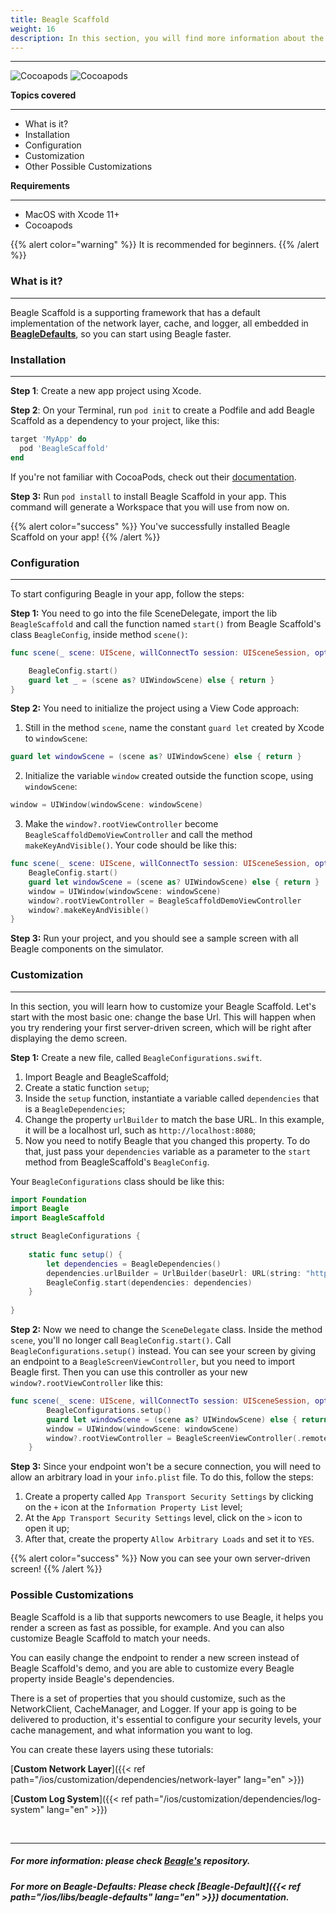 ```yaml
---
title: Beagle Scaffold
weight: 16
description: In this section, you will find more information about the **Beagle Scaffold** library that will help you start a project using Beagle in iOS. 
---
```


---

![Cocoapods](https://img.shields.io/cocoapods/v/BeagleScaffold?label=Beagle-Scaffold)
![Cocoapods](https://img.shields.io/cocoapods/v/Beagle?label=Beagle)

**Topics covered**
<hr>

* What is it?
* Installation
* Configuration
* Customization
* Other Possible Customizations

**Requirements**
<hr>

* MacOS with Xcode 11+
* Cocoapods

{{% alert color="warning" %}}
It is recommended for beginners.
{{% /alert %}}

### What is it?
<hr>

Beagle Scaffold is a supporting framework that has a default implementation of the network layer, cache, and logger, all embedded in [**BeagleDefaults**](https://docs.usebeagle.io/ios/libs/beagle-defaults), so you can start using Beagle faster.

### Installation
<hr>

**Step 1**: Create a new app project using Xcode.

**Step 2**: On your Terminal, run `pod init` to create a Podfile and add Beagle Scaffold as a dependency to your project, like this:

```ruby
target 'MyApp' do
  pod 'BeagleScaffold'
end
```

If you're not familiar with CocoaPods, check out their [documentation](https://guides.cocoapods.org/).

**Step 3:** Run `pod install` to install Beagle Scaffold in your app. This command will generate a Workspace that you will use from now on.

{{% alert color="success" %}}
You've successfully installed Beagle Scaffold on your app! 
{{% /alert %}}

### Configuration
<hr>

To start configuring Beagle in your app, follow the steps: 

**Step 1:** You need to go into the file SceneDelegate,  import the lib `BeagleScaffold` and call the function named `start()` from Beagle Scaffold's class `BeagleConfig`, inside method `scene()`:

```swift
func scene(_ scene: UIScene, willConnectTo session: UISceneSession, options connectionOptions: UIScene.ConnectionOptions) {

    BeagleConfig.start()
    guard let _ = (scene as? UIWindowScene) else { return }
}
```

**Step 2:** You need to initialize the project using a View Code approach:

1. Still in the method `scene`, name the constant `guard let` created by Xcode to `windowScene`:

```swift
guard let windowScene = (scene as? UIWindowScene) else { return }
```

2. Initialize the variable `window` created outside the function scope, using `windowScene`:

```swift
window = UIWindow(windowScene: windowScene)
```

3. Make the `window?.rootViewController` become `BeagleScaffoldDemoViewController` and call the method `makeKeyAndVisible()`. Your code should be like this:

```swift
func scene(_ scene: UIScene, willConnectTo session: UISceneSession, options connectionOptions: UIScene.ConnectionOptions) {
    BeagleConfig.start()
    guard let windowScene = (scene as? UIWindowScene) else { return }
    window = UIWindow(windowScene: windowScene)
    window?.rootViewController = BeagleScaffoldDemoViewController
    window?.makeKeyAndVisible()
}
```

**Step 3:** Run your project, and you should see a sample screen with all Beagle components on the simulator.

### Customization
<hr>

In this section, you will learn how to customize your Beagle Scaffold. Let's start with the most basic one: change the base Url. This will happen when you try rendering your first server-driven screen, which will be right after displaying the demo screen.

**Step 1:** Create a new file, called `BeagleConfigurations.swift`. 

1. Import Beagle and BeagleScaffold;
2. Create a static function `setup`;
3. Inside the `setup` function, instantiate a variable called `dependencies` that is a `BeagleDependencies`;
4. Change the property `urlBuilder` to match the base URL. In this example, it will be a localhost url, such as `http://localhost:8080`;
5. Now you need to notify Beagle that you changed this property. To do that, just pass your `dependencies` variable as a parameter to the `start` method from BeagleScaffold's `BeagleConfig`.

Your `BeagleConfigurations` class should be like this:

```swift
import Foundation
import Beagle
import BeagleScaffold

struct BeagleConfigurations {
    
    static func setup() {
        let dependencies = BeagleDependencies()
        dependencies.urlBuilder = UrlBuilder(baseUrl: URL(string: "http://localhost:8080"))
        BeagleConfig.start(dependencies: dependencies)
    }
    
}
```
**Step 2:** Now we need to change the `SceneDelegate` class. Inside the method `scene`, you'll no longer call `BeagleConfig.start()`. Call `BeagleConfigurations.setup()` instead. You can see your screen by giving an endpoint to a `BeagleScreenViewController`, but you need to import Beagle first. Then you can use this controller as your new `window?.rootViewController` like this:

```swift
func scene(_ scene: UIScene, willConnectTo session: UISceneSession, options connectionOptions: UIScene.ConnectionOptions) {
        BeagleConfigurations.setup()
        guard let windowScene = (scene as? UIWindowScene) else { return }
        window = UIWindow(windowScene: windowScene)
        window?.rootViewController = BeagleScreenViewController(.remote(.init(url: "/yourEndpoint")))
    }
```

**Step 3:** Since your endpoint won't be a secure connection, you will need to allow an arbitrary load in your `info.plist` file. 
To do this, follow the steps:
1. Create a property called `App Transport Security Settings` by clicking on the `+` icon at the `Information Property List` level;
2. At the `App Transport Security Settings` level, click on the `>` icon to open it up;
3. After that, create the property `Allow Arbitrary Loads` and set it to `YES`.

{{% alert color="success" %}}
Now you can see your own server-driven screen! 
{{% /alert %}}

### Possible Customizations

Beagle Scaffold is a lib that supports newcomers to use Beagle, it helps you render a screen as fast as possible, for example. And you can also customize Beagle Scaffold to match your needs. 

You can easily change the endpoint to render a new screen instead of Beagle Scaffold's demo, and you are able to customize every Beagle property inside Beagle's dependencies. 

There is a set of properties that you should customize, such as the NetworkClient, CacheManager, and Logger. 
If your app is going to be delivered to production, it's essential to configure your security levels, your cache management, and what information you want to log.

You can create these layers using these tutorials:

[**Custom Network Layer**]({{< ref path="/ios/customization/dependencies/network-layer" lang="en" >}})
<br>

[**Custom Log System**]({{< ref path="/ios/customization/dependencies/log-system" lang="en" >}})

<br>
<hr>

##### For more information: please check [Beagle's](https://github.com/ZupIT/beagle) repository.
##### For more on Beagle-Defaults: Please check [Beagle-Default]({{< ref path="/ios/libs/beagle-defaults" lang="en" >}}) documentation.
